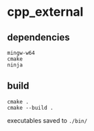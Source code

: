 # cpp_external

## dependencies
```
mingw-w64
cmake
ninja
```

## build
```
cmake .
cmake --build .
```
executables saved to `./bin/`
